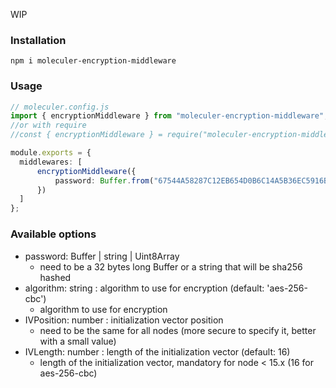 WIP

### Installation
```
npm i moleculer-encryption-middleware
```

### Usage


```typescript
// moleculer.config.js
import { encryptionMiddleware } from "moleculer-encryption-middleware";
//or with require
//const { encryptionMiddleware } = require("moleculer-encryption-middleware");

module.exports = {
  middlewares: [
      encryptionMiddleware({
          password: Buffer.from("67544A58287C12EB654D0B6C14A5B36EC5916BD5A31BD7AD8F5B826B7C35A7D8", "hex")
      })
  ]
};
```

### Available options

- password: Buffer | string | Uint8Array
  - need to be a 32 bytes long Buffer or a string that will be sha256 hashed
- algorithm: string : algorithm to use for encryption (default: 'aes-256-cbc')
  - algorithm to use for encryption
- IVPosition: number : initialization vector position
  - need to be the same for all nodes (more secure to specify it, better with a small value)
- IVLength: number : length of the initialization vector (default: 16)
  - length of the initialization vector, mandatory for node < 15.x (16 for aes-256-cbc)


